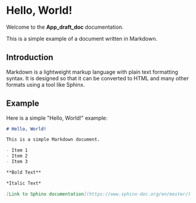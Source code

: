 # Hello, World!

Welcome to the **App_draft_doc** documentation.

This is a simple example of a document written in Markdown.

## Introduction

Markdown is a lightweight markup language with plain text formatting syntax. It is designed so that it can be converted to HTML and many other formats using a tool like Sphinx.

## Example

Here is a simple "Hello, World!" example:

```markdown
# Hello, World!

This is a simple Markdown document.

- Item 1
- Item 2
- Item 3

**Bold Text**

*Italic Text*

[Link to Sphinx documentation](https://www.sphinx-doc.org/en/master/)